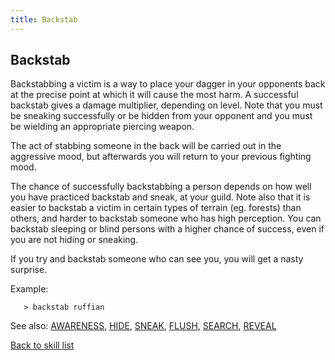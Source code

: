 ```yaml
---
title: Backstab
---
```


## Backstab

Backstabbing a victim is a way to place your dagger in your opponents
back at the precise point at which it will cause the most harm. A
successful backstab gives a damage multiplier, depending on level. Note
that you must be sneaking successfully or be hidden from your opponent
and you must be wielding an appropriate piercing weapon.

The act of stabbing someone in the back will be carried out in the
aggressive mood, but afterwards you will return to your previous
fighting mood.

The chance of successfully backstabbing a person depends on how well you
have practiced backstab and sneak, at your guild. Note also that it is
easier to backstab a victim in certain types of terrain (eg. forests)
than others, and harder to backstab someone who has high perception. You
can backstab sleeping or blind persons with a higher chance of success,
even if you are not hiding or sneaking.

If you try and backstab someone who can see you, you will get a nasty
surprise.

Example:

`   > backstab ruffian`

See also: [AWARENESS](AWARENESS "wikilink"), [HIDE](HIDE "wikilink"),
[SNEAK](SNEAK "wikilink"), [FLUSH](FLUSH "wikilink"),
[SEARCH](SEARCH "wikilink"), [REVEAL](REVEAL "wikilink")

[Back to skill list](Skill "wikilink")